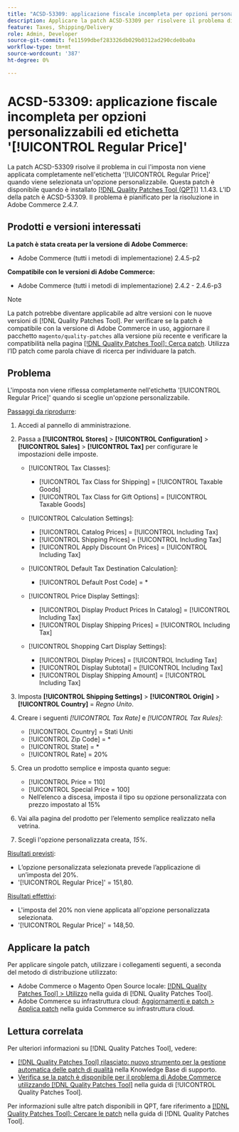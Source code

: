 ```yaml
---
title: "ACSD-53309: applicazione fiscale incompleta per opzioni personalizzabili ed etichetta [!UICONTROL Regular Price]"
description: Applicare la patch ACSD-53309 per risolvere il problema di Adobe Commerce in cui l'imposta non viene applicata completamente nell'etichetta '[!UICONTROL Regular Price]' quando si seleziona un'opzione personalizzabile.
feature: Taxes, Shipping/Delivery
role: Admin, Developer
source-git-commit: fe11599dbef283326db029b0312ad290cde0ba0a
workflow-type: tm+mt
source-wordcount: '387'
ht-degree: 0%

---
```


# ACSD-53309: applicazione fiscale incompleta per opzioni personalizzabili ed etichetta &#39;[!UICONTROL Regular Price]&#39;

La patch ACSD-53309 risolve il problema in cui l&#39;imposta non viene applicata completamente nell&#39;etichetta &#39;[!UICONTROL Regular Price]&#39; quando viene selezionata un&#39;opzione personalizzabile. Questa patch è disponibile quando è installato [[!DNL Quality Patches Tool (QPT)]](https://experienceleague.adobe.com/en/docs/commerce-knowledge-base/kb/announcements/commerce-announcements/magento-quality-patches-released-new-tool-to-self-serve-quality-patches) 1.1.43. L’ID della patch è ACSD-53309. Il problema è pianificato per la risoluzione in Adobe Commerce 2.4.7.

## Prodotti e versioni interessati

**La patch è stata creata per la versione di Adobe Commerce:**

* Adobe Commerce (tutti i metodi di implementazione) 2.4.5-p2

**Compatibile con le versioni di Adobe Commerce:**

* Adobe Commerce (tutti i metodi di implementazione) 2.4.2 - 2.4.6-p3

>[!NOTE]
>
>La patch potrebbe diventare applicabile ad altre versioni con le nuove versioni di [!DNL Quality Patches Tool]. Per verificare se la patch è compatibile con la versione di Adobe Commerce in uso, aggiornare il pacchetto `magento/quality-patches` alla versione più recente e verificare la compatibilità nella pagina [[!DNL Quality Patches Tool]: Cerca patch](https://experienceleague.adobe.com/tools/commerce-quality-patches/index.html). Utilizza l’ID patch come parola chiave di ricerca per individuare la patch.

## Problema

L&#39;imposta non viene riflessa completamente nell&#39;etichetta &#39;[!UICONTROL Regular Price]&#39; quando si sceglie un&#39;opzione personalizzabile.

<u>Passaggi da riprodurre</u>:

1. Accedi al pannello di amministrazione.
1. Passa a **[!UICONTROL Stores]** > **[!UICONTROL Configuration]** > **[!UICONTROL Sales]** > **[!UICONTROL Tax]** per configurare le impostazioni delle imposte.

   * [!UICONTROL Tax Classes]:

      * [!UICONTROL Tax Class for Shipping] = [!UICONTROL Taxable Goods]
      * [!UICONTROL Tax Class for Gift Options] = [!UICONTROL Taxable Goods]

   * [!UICONTROL Calculation Settings]:

      * [!UICONTROL Catalog Prices] = [!UICONTROL Including Tax]
      * [!UICONTROL Shipping Prices] = [!UICONTROL Including Tax]
      * [!UICONTROL Apply Discount On Prices] = [!UICONTROL Including Tax]

   * [!UICONTROL Default Tax Destination Calculation]:

      * [!UICONTROL Default Post Code] = *

   * [!UICONTROL Price Display Settings]:

      * [!UICONTROL Display Product Prices In Catalog] = [!UICONTROL Including Tax]
      * [!UICONTROL Display Shipping Prices] = [!UICONTROL Including Tax]

   * [!UICONTROL Shopping Cart Display Settings]:

      * [!UICONTROL Display Prices] = [!UICONTROL Including Tax]
      * [!UICONTROL Display Subtotal] = [!UICONTROL Including Tax]
      * [!UICONTROL Display Shipping Amount] = [!UICONTROL Including Tax]

1. Imposta **[!UICONTROL Shipping Settings]** > **[!UICONTROL Origin]** > **[!UICONTROL Country]** = *Regno Unito*.

1. Creare i seguenti *[!UICONTROL Tax Rate]* e *[!UICONTROL Tax Rules]*:

   * [!UICONTROL Country] = Stati Uniti
   * [!UICONTROL Zip Code] = *
   * [!UICONTROL State] = *
   * [!UICONTROL Rate] = 20%
1. Crea un prodotto semplice e imposta quanto segue:
   * [!UICONTROL Price = 110]
   * [!UICONTROL Special Price = 100]
   * Nell’elenco a discesa, imposta il tipo su opzione personalizzata con prezzo impostato al 15%
1. Vai alla pagina del prodotto per l’elemento semplice realizzato nella vetrina.
1. Scegli l&#39;opzione personalizzata creata, *15%*.

<u>Risultati previsti</u>:

* L’opzione personalizzata selezionata prevede l’applicazione di un’imposta del 20%.
* &#39;[!UICONTROL Regular Price]&#39; = 151,80.

<u>Risultati effettivi</u>:

* L&#39;imposta del 20% non viene applicata all&#39;opzione personalizzata selezionata.
* &#39;[!UICONTROL Regular Price]&#39; = 148,50.

## Applicare la patch

Per applicare singole patch, utilizzare i collegamenti seguenti, a seconda del metodo di distribuzione utilizzato:

* Adobe Commerce o Magento Open Source locale: [[!DNL Quality Patches Tool] > Utilizzo](/help/tools/quality-patches-tool/usage.md) nella guida di [!DNL Quality Patches Tool].
* Adobe Commerce su infrastruttura cloud: [Aggiornamenti e patch > Applica patch](https://experienceleague.adobe.com/docs/commerce-cloud-service/user-guide/develop/upgrade/apply-patches.html) nella guida Commerce su infrastruttura cloud.

## Lettura correlata

Per ulteriori informazioni su [!DNL Quality Patches Tool], vedere:

* [[!DNL Quality Patches Tool] rilasciato: nuovo strumento per la gestione automatica delle patch di qualità](https://experienceleague.adobe.com/en/docs/commerce-knowledge-base/kb/announcements/commerce-announcements/magento-quality-patches-released-new-tool-to-self-serve-quality-patches) nella Knowledge Base di supporto.
* [Verifica se la patch è disponibile per il problema di Adobe Commerce utilizzando  [!DNL Quality Patches Tool]](/help/tools/quality-patches-tool/patches-available-in-qpt/check-patch-for-magento-issue-with-magento-quality-patches.md) nella guida di [!UICONTROL Quality Patches Tool].


Per informazioni sulle altre patch disponibili in QPT, fare riferimento a [[!DNL Quality Patches Tool]: Cercare le patch](https://experienceleague.adobe.com/tools/commerce-quality-patches/index.html) nella guida di [!DNL Quality Patches Tool].
